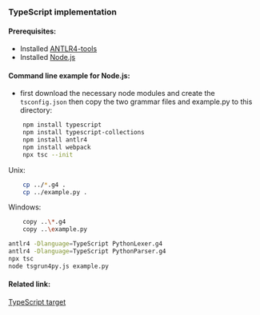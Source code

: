 ### TypeScript implementation

#### Prerequisites:
- Installed [ANTLR4-tools](https://github.com/antlr/antlr4/blob/master/doc/getting-started.md#getting-started-the-easy-way-using-antlr4-tools)
- Installed [Node.js](https://nodejs.org/en/download/package-manager)
 

#### Command line example for Node.js:
- first download the necessary node modules and create the ```tsconfig.json``` then copy the two grammar files and example.py to this directory:
```bash
    npm install typescript
    npm install typescript-collections
    npm install antlr4
    npm install webpack
    npx tsc --init
```

Unix:
```bash
    cp ../*.g4 .
    cp ../example.py .
```

Windows:
```bash
    copy ..\*.g4
    copy ..\example.py
```

```bash
antlr4 -Dlanguage=TypeScript PythonLexer.g4
antlr4 -Dlanguage=TypeScript PythonParser.g4
npx tsc
node tsgrun4py.js example.py
```


#### Related link:
[TypeScript target](https://github.com/antlr/antlr4/blob/dev/doc/typescript-target.md)
